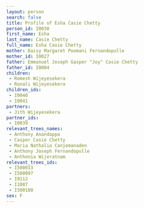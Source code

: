 ```yaml
---
layout: person
search: false
title: Profile of Esha Casie Chetty
person_id: I0030
first_name: Esha
last_name: Casie Chetty
full_name: Esha Casie Chetty
mother: Daisy Margaret Poomani Fernandopulle
mother_id: I0027
father: Emmanuel Joseph Gasper "Joy" Casie Chetty
father_id: I0004
children:
 - Romesh Wijeyesekera
 - Ronali Wijeyesekera
children_ids:
 - I0040
 - I0041
partners:
 - Jith Wijeyesekera
partner_ids:
 - I0039
relevant_trees_names:
 - Anthony Anandappa
 - Casper Casie Chetty
 - Maria Nathalia Canjemanaden
 - Anthony Joseph Fernandopulle
 - Anthonia Wijeratnam
relevant_trees_ids:
 - I500013
 - I500097
 - I0112
 - I1087
 - I500100
sex: F
---
```


